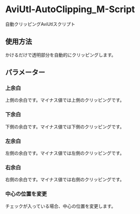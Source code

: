 # AviUtl-AutoClipping_M-Script
自動クリッピングAviUtlスクリプト

## 使用方法
かけるだけで透明部分を自動的にクリッピングします。

## パラメーター
### 上余白
上側の余白です。マイナス値では上側のクリッピングです。

### 下余白
下側の余白です。マイナス値では下側のクリッピングです。

### 左余白
左側の余白です。マイナス値では左側のクリッピングです。

### 右余白
右側の余白です。マイナス値では右側のクリッピングです。

### 中心の位置を変更
チェックが入っている場合、中心の位置を変更します。
